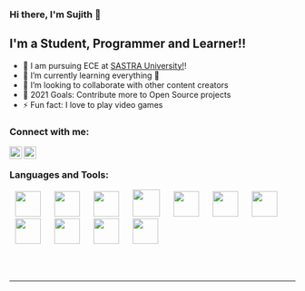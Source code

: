 ### Hi there, I'm Sujith 👋

## I'm a Student, Programmer and Learner!!

- 🔭 I am pursuing ECE at [SASTRA University!][website]!
- 🌱 I’m currently learning everything 🤣
- 👯 I’m looking to collaborate with other content creators
- 🥅 2021 Goals: Contribute more to Open Source projects
- ⚡ Fun fact: I love to play video games


### Connect with me:

[<img align="left" alt="codeSTACKr | LinkedIn" width="22px" src="https://cdn.jsdelivr.net/npm/simple-icons@v3/icons/linkedin.svg" />][linkedin]
[<img align="left" alt="codeSTACKr | Instagram" width="22px" src="https://cdn.jsdelivr.net/npm/simple-icons@v3/icons/instagram.svg" />][instagram]

<br />

### Languages and Tools:

<p>
<img width="45" height="45" hspace="10" src="https://cdn.worldvectorlogo.com/logos/python-5.svg"/>
<img width="45" height="45" hspace="10" src="https://cdn.worldvectorlogo.com/logos/c.svg"/>
<img width="45" height="45" hspace="10" src="https://upload.wikimedia.org/wikipedia/commons/thumb/7/7e/Dart-logo.png/768px-Dart-logo.png"/>
<img width="48" height="48" hspace="10" src="https://cdn.worldvectorlogo.com/logos/html5-1.svg"/>
<img width="45" height="45" hspace="10" src="https://www.vectorlogo.zone/logos/github/github-icon.svg"/>
<img width="45" height="45" hspace="10" src="https://upload.wikimedia.org/wikipedia/commons/thumb/1/10/Synfig_logo.svg/744px-Synfig_logo.svg.png"/>
<img width="45" height="45" hspace="10" src="https://cdn.worldvectorlogo.com/logos/sublime-text.svg"/>
<img width="45" height="45" hspace="10" src="https://raw.githubusercontent.com/duythien0912/flutter_zalo_login/master/flutter.jpeg"/>
<img width="45" height="45" hspace="10" src="https://upload.wikimedia.org/wikipedia/commons/thumb/2/2d/Visual_Studio_Code_1.18_icon.svg/1200px-Visual_Studio_Code_1.18_icon.svg.png"/>
<img width="45" height="45" hspace="10" src="https://2.bp.blogspot.com/-tzm1twY_ENM/XlCRuI0ZkRI/AAAAAAAAOso/BmNOUANXWxwc5vwslNw3WpjrDlgs9PuwQCLcBGAsYHQ/s1600/pasted%2Bimage%2B0.png"/>
<img width="45" height="45" hspace="10" src="https://upload.wikimedia.org/wikipedia/commons/thumb/5/5f/Windows_logo_-_2012.svg/1200px-Windows_logo_-_2012.svg.png"/>
</p>

<br />
<br />

---


</details>

[instagram]: https://www.instagram.com/i_5ujith
[linkedin]: https://www.linkedin.com/in/sujith-s-1a01a61ba
[website]: https://sastra.edu/
